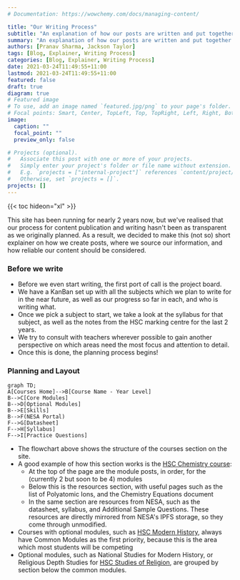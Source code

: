 ```yaml
---
# Documentation: https://wowchemy.com/docs/managing-content/

title: "Our Writing Process"
subtitle: "An explanation of how our posts are written and put together."
summary: "An explanation of how our posts are written and put together."
authors: [Pranav Sharma, Jackson Taylor]
tags: [Blog, Explainer, Writing Process]
categories: [Blog, Explainer, Writing Process]
date: 2021-03-24T11:49:55+11:00
lastmod: 2021-03-24T11:49:55+11:00
featured: false
draft: true
diagram: true
# Featured image
# To use, add an image named `featured.jpg/png` to your page's folder.
# Focal points: Smart, Center, TopLeft, Top, TopRight, Left, Right, BottomLeft, Bottom, BottomRight.
image:
  caption: ""
  focal_point: ""
  preview_only: false

# Projects (optional).
#   Associate this post with one or more of your projects.
#   Simply enter your project's folder or file name without extension.
#   E.g. `projects = ["internal-project"]` references `content/project/deep-learning/index.md`.
#   Otherwise, set `projects = []`.
projects: []
---
```


{{< toc hideon="xl" >}}

This site has been running for nearly 2 years now, but we've realised that our process for content publication and writing hasn't been as transparent as we originally planned. As a result, we decided to make this (not so) short explainer on how we create posts, where we source our information, and how reliable our content should be considered.

### Before we write

- Before we even start writing, the first port of call is the project board.
- We have a KanBan set up with all the subjects which we plan to write for in the near future, as well as our progress so far in each, and who is writing what.
- Once we pick a subject to start, we take a look at the syllabus for that subject, as well as the notes from the HSC marking centre for the last 2 years.
- We try to consult with teachers wherever possible to gain another perspective on which areas need the most focus and attention to detail.
- Once this is done, the planning process begins!

### Planning and Layout

```mermaid
graph TD;
A[Courses Home]-->B[Course Name - Year Level]
B-->C[Core Modules]
B-->D[Optional Modules]
B-->E[Skills]
B-->F(NESA Portal)
F-->G[Datasheet]
F-->H[Syllabus]
F-->I[Practice Questions]
```

- The flowchart above shows the structure of the courses section on the site.
- A good example of how this section works is the [HSC Chemistry course](/courses/chemistry-hsc/): 
  - At the top of the page are the module posts, in order, for the (currently 2 but soon to be 4) modules
  - Below this is the resources section, with useful pages such as the list of Polyatomic Ions, and the Chemistry Equations document
  - In the same section are resources from NESA, such as the datasheet, syllabus, and Additional Sample Questions. These resources are directly mirrored from NESA's IPFS storage, so they come through unmodified.
- Courses with optional modules, such as [HSC Modern History](/courses/modern-hsc/), always have Common Modules as the first priority, because this is the area which most students will be competing
- Optional modules, such as National Studies for Modern History, or Religious Depth Studies for [HSC Studies of Religion](/courses/sor-hsc/), are grouped by section below the common modules.

